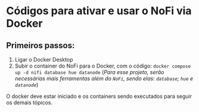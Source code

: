 # Códigos para ativar e usar o NoFi via Docker

## Primeiros passos:  

1. Ligar o Docker Desktop
2. Subir o container do NoFi para o Docker, com o código:
`docker compose up -d nifi database hue datanode`
(*Para esse projeto, serão necessárias mais ferramentas além do `NoFi`, sendo elas: `database`; `hue` e `datanode`*)


O docker deve estar iniciado e os containers sendo executados para seguir os demais tópicos.

##